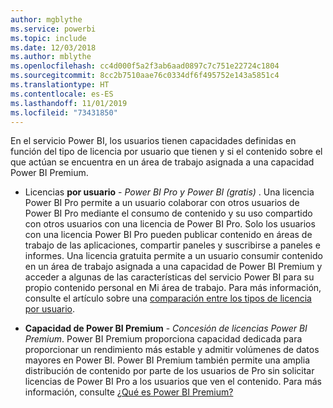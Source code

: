 ```yaml
---
author: mgblythe
ms.service: powerbi
ms.topic: include
ms.date: 12/03/2018
ms.author: mblythe
ms.openlocfilehash: cc4d000f5a2f3ab6aad0897c7c751e22724c1804
ms.sourcegitcommit: 8cc2b7510aae76c0334df6f495752e143a5851c4
ms.translationtype: HT
ms.contentlocale: es-ES
ms.lasthandoff: 11/01/2019
ms.locfileid: "73431850"
---
```

En el servicio Power BI, los usuarios tienen capacidades definidas en función del tipo de licencia por usuario que tienen y si el contenido sobre el que actúan se encuentra en un área de trabajo asignada a una capacidad Power BI Premium.


* Licencias **por usuario** - *Power BI Pro y Power BI (gratis)* . Una licencia Power BI Pro permite a un usuario colaborar con otros usuarios de Power BI Pro mediante el consumo de contenido y su uso compartido con otros usuarios con una licencia de Power BI Pro. Solo los usuarios con una licencia Power BI Pro pueden publicar contenido en áreas de trabajo de las aplicaciones, compartir paneles y suscribirse a paneles e informes. Una licencia gratuita permite a un usuario consumir contenido en un área de trabajo asignada a una capacidad de Power BI Premium y acceder a algunas de las características del servicio Power BI para su propio contenido personal en Mi área de trabajo. Para más información, consulte el artículo sobre una [comparación entre los tipos de licencia por usuario](../service-features-license-type.md#per-user-license-type-comparison).


* **Capacidad de Power BI Premium** - *Concesión de licencias Power BI Premium*. Power BI Premium proporciona capacidad dedicada para proporcionar un rendimiento más estable y admitir volúmenes de datos mayores en Power BI. Power BI Premium también permite una amplia distribución de contenido por parte de los usuarios de Pro sin solicitar licencias de Power BI Pro a los usuarios que ven el contenido. Para más información, consulte [¿Qué es Power BI Premium?](../service-premium-what-is.md)
